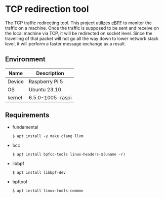 # TCP redirection tool
The TCP traffic redirecting tool. This project utilizes [eBPF](https://ebpf.io/) to monitor the traffic on a machine. Once the traffic is supposed to be sent and receive on the local machine via TCP, it will be redirected on socket level. Since the travelling of that packet will not go all the way down to lower network stack level, it will perform a faster message exchange as a result.

## Environment
| Name   | Description      |
| ---    | ---              |
| Device | Raspberry Pi 5   |
| OS     | Ubuntu 23.10     |
| kernel | 6.5.0-1005-raspi |

## Requirements
- fundamental
    ```
    $ apt install -y make clang llvm 
    ```

- bcc
    ```
    $ apt install bpfcc-tools linux-headers-$(uname -r)
    ```

- libbpf
    ```
    $ apt install libbpf-dev
    ```

- bpftool
    ```
    $ apt install linux-tools-common
    ```
